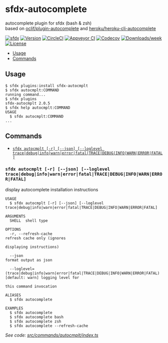 # sfdx-autocomplete

autocomplete plugin for sfdx (bash & zsh)  
based on [oclif/plugin-autocomplete](https://github.com/oclif/plugin-autocomplete) and
[heroku/heroku-cli-autocomplete](https://github.com/heroku/heroku-cli-autocomplete)

[![sfdx](https://img.shields.io/badge/cli-sfdx-brightgreen.svg)](https://developer.salesforce.com/tools/sfdxcli)
[![Version](https://img.shields.io/npm/v/sfdx-autocmplt.svg)](https://npmjs.org/package/sfdx-autocmplt)
[![CircleCI](https://circleci.com/gh/jayree/sfdx-autocomplete-plugin.svg?style=shield)](https://circleci.com/gh/jayree/sfdx-autocomplete-plugin)
[![Appveyor CI](https://ci.appveyor.com/api/projects/status/github/jayree/sfdx-autocomplete-plugin?branch=master&svg=true)](https://ci.appveyor.com/project/jayree/sfdx-autocomplete-plugin/branch/master)
[![Codecov](https://codecov.io/gh/jayree/sfdx-autocomplete-plugin/branch/master/graph/badge.svg)](https://codecov.io/gh/jayree/sfdx-autocomplete-plugin)
[![Downloads/week](https://img.shields.io/npm/dw/sfdx-autocmplt.svg)](https://npmjs.org/package/sfdx-autocmplt)
[![License](https://img.shields.io/npm/l/sfdx-autocmplt.svg)](https://github.com/jayree/sfdx-autocomplete-plugin/blob/master/package.json)

<!-- toc -->
* [Usage](#usage)
* [Commands](#commands)
<!-- tocstop -->

## Usage

<!-- usage -->
```sh-session
$ sfdx plugins:install sfdx-autocmplt
$ sfdx autocmplt:COMMAND
running command...
$ sfdx plugins
sfdx-autocmplt 2.0.5
$ sfdx help autocmplt:COMMAND
USAGE
  $ sfdx autocmplt:COMMAND
...
```
<!-- usagestop -->

## Commands
<!-- commands -->
* [`sfdx autocmplt [-r] [--json] [--loglevel trace|debug|info|warn|error|fatal|TRACE|DEBUG|INFO|WARN|ERROR|FATAL]`](#sfdx-autocmplt--r---json---loglevel-tracedebuginfowarnerrorfataltracedebuginfowarnerrorfatal)

### `sfdx autocmplt [-r] [--json] [--loglevel trace|debug|info|warn|error|fatal|TRACE|DEBUG|INFO|WARN|ERROR|FATAL]`

display autocomplete installation instructions

```
USAGE
  $ sfdx autocmplt [-r] [--json] [--loglevel trace|debug|info|warn|error|fatal|TRACE|DEBUG|INFO|WARN|ERROR|FATAL]

ARGUMENTS
  SHELL  shell type

OPTIONS
  -r, --refresh-cache                                                               refresh cache only (ignores
                                                                                    displaying instructions)

  --json                                                                            format output as json

  --loglevel=(trace|debug|info|warn|error|fatal|TRACE|DEBUG|INFO|WARN|ERROR|FATAL)  [default: warn] logging level for
                                                                                    this command invocation

ALIASES
  $ sfdx autocomplete

EXAMPLES
  $ sfdx autocomplete
  $ sfdx autocomplete bash
  $ sfdx autocomplete zsh
  $ sfdx autocomplete --refresh-cache
```

_See code: [src/commands/autocmplt/index.ts](https://github.com/jayree/sfdx-autocomplete-plugin/blob/v2.0.5/src/commands/autocmplt/index.ts)_
<!-- commandsstop -->
